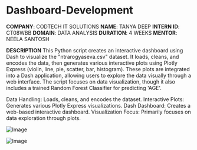 # Dashboard-Development
**COMPANY**: CODTECH IT SOLUTIONS 
**NAME**: TANYA DEEP 
**INTERN ID**: CT08WBB 
**DOMAIN**: DATA ANALYSIS 
**DURATION**: 4 WEEKS 
**MENTOR**: NEELA SANTOSH

**DESCRIPTION**
This Python script creates an interactive dashboard using Dash to visualize the "ntrarogyaseva.csv" dataset. It loads, cleans, and encodes the data, then generates various interactive plots using Plotly Express (violin, line, pie, scatter, bar, histogram). These plots are integrated into a Dash application, allowing users to explore the data visually through a web interface. The script focuses on data visualization, though it also includes a trained Random Forest Classifier for predicting 'AGE'.

Data Handling: Loads, cleans, and encodes the dataset.
Interactive Plots: Generates various Plotly Express visualizations.
Dash Dashboard: Creates a web-based interactive dashboard.
Visualization Focus: Primarily focuses on data exploration through plots.

![Image](https://github.com/user-attachments/assets/bf2cda67-2732-42d7-9e06-05e0814eaceb)

![Image](https://github.com/user-attachments/assets/fabe5385-671d-40c9-82e0-3180fa33c524)

